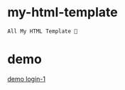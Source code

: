 # my-html-template
    All My HTML Template 💛

# demo
   [demo login-1](https://all-my-template.netlify.app/login-1/)
